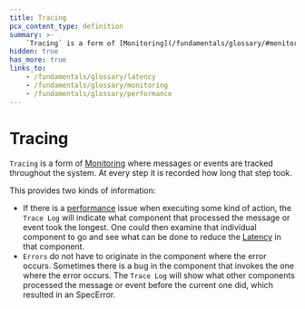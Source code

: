 ```yaml
---
title: Tracing
pcx_content_type: definition
summary: >-
    `Tracing` is a form of [Monitoring](/fundamentals/glossary/#monitoring) where messages or events are tracked throughout the system. At every step it is recorded how long that step took.
hidden: true
has_more: true
links_to:
    - /fundamentals/glossary/latency
    - /fundamentals/glossary/monitoring
    - /fundamentals/glossary/performance
---
```


# Tracing

`Tracing` is a form of [Monitoring](/fundamentals/glossary/monitoring) where messages or events are tracked throughout the system. At every step it is recorded how long that step took.

This provides two kinds of information:

-   If there is a [performance](/fundamentals/glossary/performance) issue when executing some kind of action, the `Trace Log` will indicate what component that processed the message or event took the longest. One could then examine that individual component to go and see what can be done to reduce the [Latency](/fundamentals/glossary/latency) in that component.
-   `Errors` do not have to originate in the component where the error occurs. Sometimes there is a bug in the component that invokes the one where the error occurs. The `Trace Log` will show what other components processed the message or event before the current one did, which resulted in an SpecError.
